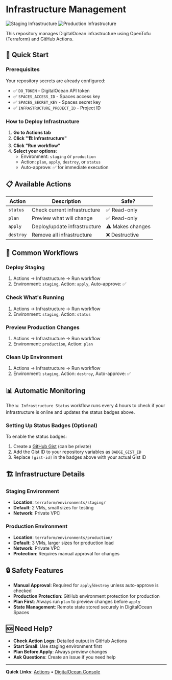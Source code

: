 # Infrastructure Management

![Staging Infrastructure](https://img.shields.io/endpoint?url=https://gist.githubusercontent.com/jamlypr/0d7fa0445df4861e8c8fcf9c82ae5b64/raw/infra-staging.json&logo=digitalocean)
![Production Infrastructure](https://img.shields.io/endpoint?url=https://gist.githubusercontent.com/jamlypr/0d7fa0445df4861e8c8fcf9c82ae5b64/raw/infra-production.json&logo=digitalocean)

This repository manages DigitalOcean infrastructure using OpenTofu (Terraform) and GitHub Actions.

## 🚀 Quick Start

### Prerequisites
Your repository secrets are already configured:
- ✅ `DO_TOKEN` - DigitalOcean API token
- ✅ `SPACES_ACCESS_ID` - Spaces access key
- ✅ `SPACES_SECRET_KEY` - Spaces secret key
- ✅ `INFRASTRUCTURE_PROJECT_ID` - Project ID

### How to Deploy Infrastructure

1. **Go to Actions tab**
2. **Click "🏗️ Infrastructure"**
3. **Click "Run workflow"**
4. **Select your options**:
    - Environment: `staging` or `production`
    - Action: `plan`, `apply`, `destroy`, or `status`
    - Auto-approve: ✅ for immediate execution

## 📋 Available Actions

| Action | Description | Safe? |
|--------|-------------|-------|
| `status` | Check current infrastructure | ✅ Read-only |
| `plan` | Preview what will change | ✅ Read-only |
| `apply` | Deploy/update infrastructure | ⚠️ Makes changes |
| `destroy` | Remove all infrastructure | ❌ Destructive |

## 🌟 Common Workflows

### Deploy Staging
1. Actions → Infrastructure → Run workflow
2. Environment: `staging`, Action: `apply`, Auto-approve: ✅

### Check What's Running
1. Actions → Infrastructure → Run workflow
2. Environment: `staging`, Action: `status`

### Preview Production Changes
1. Actions → Infrastructure → Run workflow
2. Environment: `production`, Action: `plan`

### Clean Up Environment
1. Actions → Infrastructure → Run workflow
2. Environment: `staging`, Action: `destroy`, Auto-approve: ✅

## 📊 Automatic Monitoring

The `📊 Infrastructure Status` workflow runs every 4 hours to check if your infrastructure is online and updates the status badges above.

### Setting Up Status Badges (Optional)
To enable the status badges:
1. Create a [GitHub Gist](https://gist.github.com/) (can be private)
2. Add the Gist ID to your repository variables as `BADGE_GIST_ID`
3. Replace `[gist-id]` in the badges above with your actual Gist ID

## 🏗️ Infrastructure Details

### Staging Environment
- **Location**: `terraform/environments/staging/`
- **Default**: 2 VMs, small sizes for testing
- **Network**: Private VPC

### Production Environment
- **Location**: `terraform/environments/production/`
- **Default**: 3 VMs, larger sizes for production load
- **Network**: Private VPC
- **Protection**: Requires manual approval for changes

## 🔒 Safety Features

- **Manual Approval**: Required for `apply`/`destroy` unless auto-approve is checked
- **Production Protection**: GitHub environment protection for production
- **Plan First**: Always run `plan` to preview changes before `apply`
- **State Management**: Remote state stored securely in DigitalOcean Spaces

## 🆘 Need Help?

- **Check Action Logs**: Detailed output in GitHub Actions
- **Start Small**: Use staging environment first
- **Plan Before Apply**: Always preview changes
- **Ask Questions**: Create an issue if you need help

---

**Quick Links**: [Actions](../../actions) • [DigitalOcean Console](https://cloud.digitalocean.com/projects)